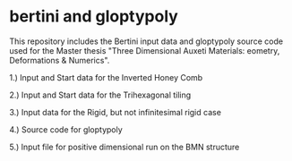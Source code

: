 # bertini and gloptypoly
This repository includes the Bertini input data and gloptypoly source code used for the Master thesis "Three Dimensional Auxeti Materials: eometry, Deformations & Numerics".

1.) Input and Start data for the Inverted Honey Comb

2.) Input and Start data for the Trihexagonal tiling

3.) Input data for the Rigid, but not infinitesimal rigid case

4.) Source code for gloptypoly

5.) Input file for positive dimensional run on the BMN structure
